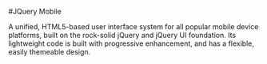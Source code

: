 #JQuery Mobile

A unified, HTML5-based user interface system for all popular mobile device platforms, built on the rock-solid jQuery and jQuery UI foundation. Its lightweight code is built with progressive enhancement, and has a flexible, easily themeable design.